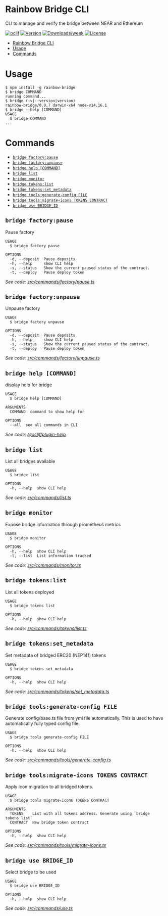 # Rainbow Bridge CLI

CLI to manage and verify the bridge between NEAR and Ethereum

[![oclif](https://img.shields.io/badge/cli-oclif-brightgreen.svg)](https://oclif.io)
[![Version](https://img.shields.io/npm/v/rainbow-bridge.svg)](https://npmjs.org/package/rainbow-bridge)
[![Downloads/week](https://img.shields.io/npm/dw/rainbow-bridge.svg)](https://npmjs.org/package/rainbow-bridge)
[![License](https://img.shields.io/npm/l/rainbow-bridge.svg)](https://github.com/aurora-is-near/bridge/blob/master/package.json)

<!-- toc -->
* [Rainbow Bridge CLI](#rainbow-bridge-cli)
* [Usage](#usage)
* [Commands](#commands)
<!-- tocstop -->

# Usage

<!-- usage -->
```sh-session
$ npm install -g rainbow-bridge
$ bridge COMMAND
running command...
$ bridge (-v|--version|version)
rainbow-bridge/0.0.7 darwin-x64 node-v14.16.1
$ bridge --help [COMMAND]
USAGE
  $ bridge COMMAND
...
```
<!-- usagestop -->

# Commands

<!-- commands -->
* [`bridge factory:pause`](#bridge-factorypause)
* [`bridge factory:unpause`](#bridge-factoryunpause)
* [`bridge help [COMMAND]`](#bridge-help-command)
* [`bridge list`](#bridge-list)
* [`bridge monitor`](#bridge-monitor)
* [`bridge tokens:list`](#bridge-tokenslist)
* [`bridge tokens:set_metadata`](#bridge-tokensset_metadata)
* [`bridge tools:generate-config FILE`](#bridge-toolsgenerate-config-file)
* [`bridge tools:migrate-icons TOKENS CONTRACT`](#bridge-toolsmigrate-icons-tokens-contract)
* [`bridge use BRIDGE_ID`](#bridge-use-bridge_id)

## `bridge factory:pause`

Pause factory

```
USAGE
  $ bridge factory pause

OPTIONS
  -d, --deposit  Pause deposits
  -h, --help     show CLI help
  -s, --status   Show the current paused status of the contract.
  -t, --deploy   Pause deploy token
```

_See code: [src/commands/factory/pause.ts](https://github.com/aurora-is-near/bridge-cli/blob/v0.0.7/src/commands/factory/pause.ts)_

## `bridge factory:unpause`

Unpause factory

```
USAGE
  $ bridge factory unpause

OPTIONS
  -d, --deposit  Pause deposits
  -h, --help     show CLI help
  -s, --status   Show the current paused status of the contract.
  -t, --deploy   Pause deploy token
```

_See code: [src/commands/factory/unpause.ts](https://github.com/aurora-is-near/bridge-cli/blob/v0.0.7/src/commands/factory/unpause.ts)_

## `bridge help [COMMAND]`

display help for bridge

```
USAGE
  $ bridge help [COMMAND]

ARGUMENTS
  COMMAND  command to show help for

OPTIONS
  --all  see all commands in CLI
```

_See code: [@oclif/plugin-help](https://github.com/oclif/plugin-help/blob/v3.2.2/src/commands/help.ts)_

## `bridge list`

List all bridges available

```
USAGE
  $ bridge list

OPTIONS
  -h, --help  show CLI help
```

_See code: [src/commands/list.ts](https://github.com/aurora-is-near/bridge-cli/blob/v0.0.7/src/commands/list.ts)_

## `bridge monitor`

Expose bridge information through prometheus metrics

```
USAGE
  $ bridge monitor

OPTIONS
  -h, --help  show CLI help
  -l, --list  List information tracked
```

_See code: [src/commands/monitor.ts](https://github.com/aurora-is-near/bridge-cli/blob/v0.0.7/src/commands/monitor.ts)_

## `bridge tokens:list`

List all tokens deployed

```
USAGE
  $ bridge tokens list

OPTIONS
  -h, --help  show CLI help
```

_See code: [src/commands/tokens/list.ts](https://github.com/aurora-is-near/bridge-cli/blob/v0.0.7/src/commands/tokens/list.ts)_

## `bridge tokens:set_metadata`

Set metadata of bridged ERC20 (NEP141) tokens

```
USAGE
  $ bridge tokens set_metadata

OPTIONS
  -h, --help  show CLI help
```

_See code: [src/commands/tokens/set_metadata.ts](https://github.com/aurora-is-near/bridge-cli/blob/v0.0.7/src/commands/tokens/set_metadata.ts)_

## `bridge tools:generate-config FILE`

Generate config/base.ts file from yml file automatically. This is used to have automatically fully typed config file.

```
USAGE
  $ bridge tools generate-config FILE

OPTIONS
  -h, --help  show CLI help
```

_See code: [src/commands/tools/generate-config.ts](https://github.com/aurora-is-near/bridge-cli/blob/v0.0.7/src/commands/tools/generate-config.ts)_

## `bridge tools:migrate-icons TOKENS CONTRACT`

Apply icon migration to all bridged tokens.

```
USAGE
  $ bridge tools migrate-icons TOKENS CONTRACT

ARGUMENTS
  TOKENS    List with all tokens address. Generate using `bridge tokens list`
  CONTRACT  New bridge token contract

OPTIONS
  -h, --help  show CLI help
```

_See code: [src/commands/tools/migrate-icons.ts](https://github.com/aurora-is-near/bridge-cli/blob/v0.0.7/src/commands/tools/migrate-icons.ts)_

## `bridge use BRIDGE_ID`

Select bridge to be used

```
USAGE
  $ bridge use BRIDGE_ID

OPTIONS
  -h, --help  show CLI help
```

_See code: [src/commands/use.ts](https://github.com/aurora-is-near/bridge-cli/blob/v0.0.7/src/commands/use.ts)_
<!-- commandsstop -->
